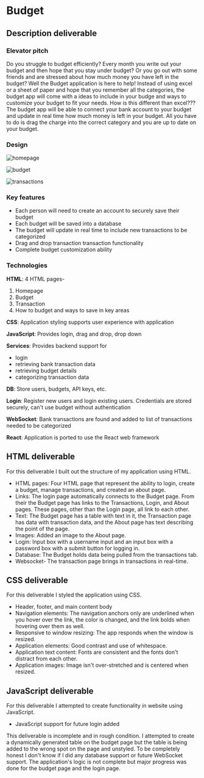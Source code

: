 # Budget

## Description deliverable

### Elevator pitch
Do you struggle to budget efficiently? Every month you write out your budget and then hope that you stay under budget? Or you go out with some friends and are stressed about how much money you have left in the budget? Well the Budget application is here to help! Instead of using excel or a sheet of paper and hope that you remember all the categories, the budget app will come with a ideas to include in your budge and ways to customize your budget to fit your needs. How is this different than excel??? The budget app will be able to connect your bank account to your budget and update in real time how much money is left in your budget. All you have to do is drag the charge into the correct category and you are up to date on your budget.

### Design

![homepage](./images/Budget-Homepage.jpg)

![budget](./images/Budget-Budget.jpg)

![transactions](./images/Budget-Transaction.jpg)

### Key features
- Each person will need to create an account to securely save their budget
- Each budget will be saved into a database
- The budget will update in real time to include new transactions to be categorized
- Drag and drop transaction transaction functionality
- Complete budget customization ability

### Technologies
**HTML**: 4 HTML pages- 
1. Homepage 
2. Budget
3. Transaction
4. How to budget and ways to save in key areas

**CSS**: Application styling supports user experience with application

**JavaScript**: Provides login, drag and drop, drop down

**Services**: Provides backend support for 
- login
- retrieving bank transaction data
- retrieving budget details
- categorizing transaction data

**DB**: Store users, budgets, API keys, etc.

**Login**: Register new users and login existing users. Credentials are stored securely, can't use budget without authentication

**WebSocket**: Bank transactions are found and added to list of transactions needed to be categorized

**React**: Application is ported to use the React web framework

## HTML deliverable

For this deliverable I built out the structure of my application using HTML.

- HTML pages: Four HTML page that represent the ability to login, create a budget, manage transactions, and created an about page.
- Links: The login page automatically connects to the Budget page. From their the Budget page has links to the Transactions, Login, and About pages. These pages, other than the Login page, all link to each other.
- Text: The Budget page has a table with text in it, the Transaction page has data with transaction data, and the About page has text describing the point of the page.
- Images: Added an image to the About page.
- Login: Input box with a username input and an input box with a password box with a submit button for logging in.
- Database: The Budget holds data being pulled from the transactions tab.
- Websocket- The transaction page brings in transactions in real-time.


## CSS deliverable

For this deliverable I styled the application using CSS.

- Header, footer, and main content body
- Navigation elements: The navigation anchors only are underlined when you hover over the link, the color is changed, and the link bolds when hovering over them as well.
- Responsive to window resizing: The app responds when the window is resized.
- Application elements: Good contrast and use of whitespace.
- Application text content: Fonts are consistent and the fonts don't distract from each other.
- Application images: Image isn't over-stretched and is centered when resized.

## JavaScript deliverable

For this deliverable I attempted to create functionality in website using JavaScript.

- JavaScript support for future login added

This deliverable is incomplete and in rough condition. I attempted to create a dynamically generated table on the budget page but the table is being added to the wrong spot on the page and unstyled. To be completely honest I don't know if I did any database support or future WebSocket support. The application's logic is not complete but major progress was done for the budget page and the login page. 






